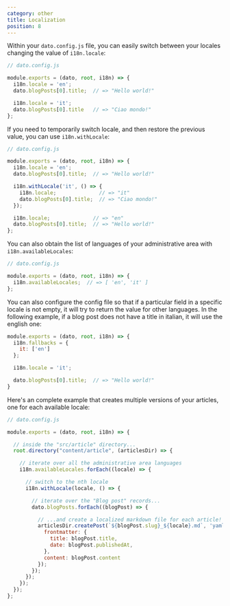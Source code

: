 ```yaml
---
category: other
title: Localization
position: 8
---
```


Within your `dato.config.js` file, you can easily switch between your locales changing the value of `i18n.locale`:

```javascript
// dato.config.js

module.exports = (dato, root, i18n) => {
  i18n.locale = 'en';
  dato.blogPosts[0].title;  // => "Hello world!"

  i18n.locale = 'it';
  dato.blogPosts[0].title   // => "Ciao mondo!"
};
```

If you need to temporarily switch locale, and then restore the previous value, you can use `i18n.withLocale`:

```javascript
// dato.config.js

module.exports = (dato, root, i18n) => {
  i18n.locale = 'en';
  dato.blogPosts[0].title;  // => "Hello world!"

  i18n.withLocale('it', () => {
    i18n.locale;              // => "it"
    dato.blogPosts[0].title;  // => "Ciao mondo!"
  });

  i18n.locale;              // => "en"
  dato.blogPosts[0].title;  // => "Hello world!"
};
```


You can also obtain the list of languages of your administrative area with `i18n.availableLocales`:

```javascript
// dato.config.js

module.exports = (dato, root, i18n) => {
  i18n.availableLocales;  // => [ 'en', 'it' ]
};
```

You can also configure the config file so that if a particular field in a specific locale is not empty, it will try to return the value for other languages.
In the following example, if a blog post does not have a title in italian, it will use the english one:

```js
module.exports = (dato, root, i18n) => {
  i18n.fallbacks = {
    it: ['en']
  };

  i18n.locale = 'it';

  dato.blogPosts[0].title;  // => "Hello world!"
}
```


Here's an complete example that creates multiple versions of your articles, one for each available locale:

```javascript
// dato.config.js

module.exports = (dato, root, i18n) => {

  // inside the "src/article" directory...
  root.directory("content/article", (articlesDir) => {

    // iterate over all the administrative area languages
    i18n.availableLocales.forEach((locale) => {

      // switch to the nth locale
      i18n.withLocale(locale, () => {

        // iterate over the "Blog post" records...
        dato.blogPosts.forEach((blogPost) => {

          // ...and create a localized markdown file for each article!
          articlesDir.createPost(`${blogPost.slug}_${locale}.md`, 'yaml', {
            frontmatter: {
              title: blogPost.title,
              date: blogPost.publishedAt,
            },
            content: blogPost.content
          });
        });
      });
    });
  });
};
```
